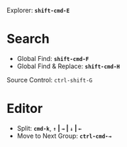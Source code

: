 Explorer:  **`shift-cmd-E`**

# Search
* Global Find:  **`shift-cmd-F`**
* Global Find & Replace:  **`shift-cmd-H`**

Source Control:  `ctrl-shift-G`

# Editor
* Split:  **`cmd-k`**, **`↑` | `→` | `↓` | `←`**
* Move to Next Group:  **`ctrl-cmd-→`**
